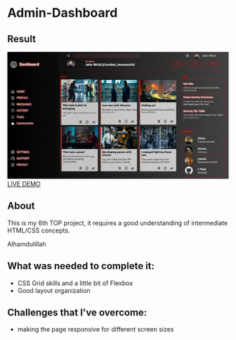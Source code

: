# Admin-Dashboard
## Result
![preview page](imgs/preview.png)
[LIVE DEMO](https://silva-mo.github.io/Admin-Dashboard/)

## About
This is my 6th TOP project, it requires a good understanding of intermediate HTML/CSS concepts.

Alhamdulillah

## What was needed to complete it:
- CSS Grid skills and a little bit of Flexbox 
- Good layout organization

## Challenges that I've overcome: 
- making the page responsive for different screen sizes